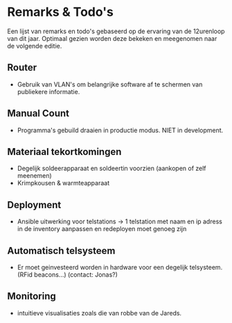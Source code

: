# Remarks & Todo's

Een lijst van remarks en todo's gebaseerd op de ervaring van de 12urenloop van dit jaar. Optimaal gezien worden deze bekeken en meegenomen naar de volgende editie.

## Router

- Gebruik van VLAN's om belangrijke software af te schermen van publiekere informatie.

## Manual Count

- Programma's gebuild draaien in productie modus. NIET in development.

## Materiaal tekortkomingen

- Degelijk soldeerapparaat en soldeertin voorzien (aankopen of zelf meenemen)
- Krimpkousen & warmteapparaat

## Deployment

- Ansible uitwerking voor telstations -> 1 telstation met naam en ip adress in de inventory aanpassen en redeployen moet genoeg zijn

## Automatisch telsysteem

- Er moet geinvesteerd worden in hardware voor een degelijk telsysteem. (RFid beacons...) (contact: Jonas?)

## Monitoring

- intuitieve visualisaties zoals die van robbe van de Jareds.

